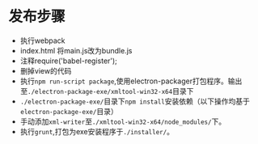 # 发布步骤
* 执行webpack
* index.html 将main.js改为bundle.js
* 注释require('babel-register');
* 删掉view的代码
* 执行`npm run-script package`,使用electron-packager打包程序。输出至`./electron-package-exe/xmltool-win32-x64`目录下
* `./electron-package-exe/`目录下`npm install`安装依赖（以下操作均基于`electron-package-exe/`目录）
* 手动添加`xml-writer`至`./xmltool-win32-x64/node_modules/`下。
* 执行`grunt`,打包为exe安装程序于`./installer/`。